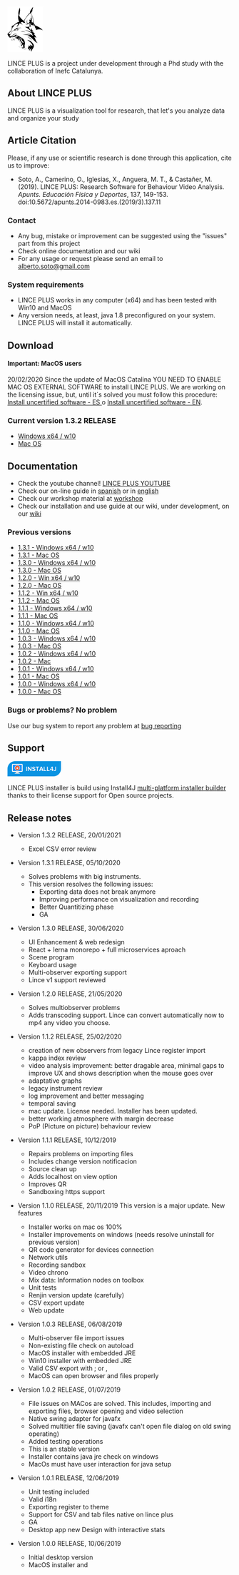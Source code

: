 ![Lince plus icon](./lince-icon.png)

LINCE PLUS is a project under development through a Phd study with the collaboration of Inefc Catalunya.

## About LINCE PLUS

LINCE PLUS is a visualization tool for research, that let's you analyze data and organize your study

## Article Citation

Please, if any use or scientific research is done through this application, cite us to improve:

- Soto, A., Camerino, O., Iglesias, X., Anguera, M. T., & Castañer, M. (2019). LINCE PLUS: Research Software for Behaviour Video Analysis. _Apunts. Educación Física y Deportes_, 137, 149-153. doi:10.5672/apunts.2014-0983.es.(2019/3).137.11


### Contact 

- Any bug, mistake or improvement can be suggested using the "issues" part from this project
- Check online documentation and our wiki 
- For any usage or request please send an email to alberto.soto@gmail.com


### System requirements

- LINCE PLUS works in any computer (x64) and has been tested with Win10 and MacOS
- Any version needs, at least, java 1.8 preconfigured on your system. LINCE PLUS will install it automatically.

## Download 

#### Important: MacOS users

20/02/2020 Since the update of MacOS Catalina YOU NEED TO ENABLE MAC OS EXTERNAL SOFTWARE to install LINCE PLUS.
We are working on the licensing issue, but, until it´s solved you must follow this procedure: [Install uncertified software - ES ](https://support.apple.com/es-es/guide/mac-help/mh40616/mac) o [Install uncertified software - EN](https://support.apple.com/en-us/HT202491).

### Current version 1.3.2 RELEASE

- [Windows x64 / w10](https://github.com/observesport/lince-plus/releases/tag/v1.3.2)					  
- [Mac OS](https://github.com/observesport/lince-plus/releases/tag/v1.3.2)


## Documentation

- Check the youtube channel! [LINCE PLUS YOUTUBE](https://www.youtube.com/channel/UCyLQlDtUYWz6dZJ4B2HV-2g)
- Check our on-line guide in [spanish](http://learning.albertosoto.es/lince-plus-guide.html) or in [english](http://learning.albertosoto.es/lince-plus-guide_en.html)
- Check our workshop material at [workshop](http://learning.albertosoto.es/Lince-plus-workshop1.html)
- Check our installation and use guide at our wiki, under development, on our [wiki](https://github.com/observesport/lince-plus/wiki)

### Previous versions

- [1.3.1 - Windows x64 / w10](https://github.com/observesport/lince-plus/releases/tag/v1.3.1)
- [1.3.1 - Mac OS](https://github.com/observesport/lince-plus/releases/tag/v1.3.1)
- [1.3.0 - Windows x64 / w10](https://github.com/observesport/lince-plus/releases/tag/v1.3.0)					  
- [1.3.0 - Mac OS](https://github.com/observesport/lince-plus/releases/tag/v1.3.0)
- [1.2.0 - Win x64 / w10](https://github.com/observesport/lince-plus/releases/tag/v1.2.0)
- [1.2.0 - Mac OS](https://github.com/observesport/lince-plus/releases/tag/v1.2.0)
- [1.1.2 - Win x64 / w10](https://github.com/observesport/lince-plus/releases/tag/v1.1.2)
- [1.1.2 - Mac OS](https://github.com/observesport/lince-plus/releases/tag/v1.1.2)
- [1.1.1 - Windows x64 / w10](https://github.com/observesport/lince-plus/releases/tag/v1.1.1)
- [1.1.1 - Mac OS](https://github.com/observesport/lince-plus/releases/tag/v1.1.1)
- [1.1.0 - Windows x64 / w10](https://github.com/observesport/lince-plus/releases/tag/v1.1.0)
- [1.1.0 - Mac OS](https://github.com/observesport/lince-plus/releases/tag/v1.1.0)
- [1.0.3 - Windows x64 / w10](https://github.com/observesport/lince-plus/releases/tag/v1.0.3)
- [1.0.3 - Mac OS](https://github.com/observesport/lince-plus/releases/tag/v1.0.3)
- [1.0.2 - Windows x64 / w10](https://github.com/observesport/lince-plus/raw/master/lince-PLUS-1.0.2-RELEASE.msi)	
- [1.0.2 - Mac](https://github.com/observesport/lince-plus/raw/master/lince-PLUS-1.0.2-RELEASE.zip)
- [1.0.1 - Windows x64 / w10](https://github.com/observesport/lince-plus/raw/master/lince-PLUS-1.0.1ga-RELEASE.msi)
- [1.0.1 - Mac OS](https://github.com/observesport/lince-plus/raw/master/lince-PLUS-1.0.1ga-RELEASE.zip)
- [1.0.0 - Windows x64 / w10](https://github.com/observesport/lince-plus/raw/master/lince-PLUS-1.0.0-RELEASE-win.msi)
- [1.0.0 - Mac OS](https://github.com/observesport/lince-plus/raw/master/lince-PLUS-1.0.0-RELEASE-mac.zip)

### Bugs or problems? No problem

Use our bug system to report any problem at [bug reporting](https://github.com/observesport/lince-plus/issues)

## Support

![Install4J](install4j_medium.png)


LINCE PLUS installer is build using Install4J [multi-platform installer builder](https://www.ej-technologies.com/products/install4j/overview.html) thanks to their license support for Open source projects. 

## Release notes

- Version 1.3.2 RELEASE, 20/01/2021
	- Excel CSV error review 
  
- Version 1.3.1 RELEASE, 05/10/2020
	- Solves problems with big instruments.
	- This version resolves the following issues:
		- Exporting data does not break anymore
		- Improving performance on visualization and recording
		- Better Quantitizing phase
		- GA

- Version 1.3.0 RELEASE, 30/06/2020
	- UI Enhancement & web redesign
	- React + lerna monorepo + full microservices aproach
	- Scene program
	- Keyboard usage
	- Multi-observer exporting support
	- Lince v1 support reviewed
	
- Version 1.2.0 RELEASE, 21/05/2020
	- Solves multiobserver problems
	- Adds transcoding support. Lince can convert automatically now to mp4 any video you choose.
	
- Version 1.1.2 RELEASE, 25/02/2020
	- creation of new observers from legacy Lince register import  
	- kappa index review  
	- video analysis improvement: better dragable area, minimal gaps to improve UX and shows description when the mouse goes over
	- adaptative graphs
	- legacy instrument review
	- log improvement and better messaging
	- temporal saving 
	- mac update. License needed. Installer has been updated.
	- better working atmosphere with margin decrease 
	- PoP (Picture on picture) behaviour review

- Version 1.1.1 RELEASE, 10/12/2019
    - Repairs problems on importing files
    - Includes change version notificacion
    - Source clean up
    - Adds localhost on view option
    - Improves QR
    - Sandboxing https support

- Version 1.1.0 RELEASE, 20/11/2019
This version is a major update. New features
	- Installer works on mac os 100%
	- Installer improvements on windows (needs resolve uninstall for previous version)
	- QR code generator for devices connection
	- Network utils
	- Recording sandbox
	- Video chrono
	- Mix data: Information nodes on toolbox
	- Unit tests
	- Renjin version update (carefully)
	- CSV export update
	- Web update

- Version 1.0.3 RELEASE, 06/08/2019
    - Multi-observer file import issues
    - Non-existing file check on autoload
    - MacOS installer with embedded JRE
    - Win10 installer with embedded JRE
    - Valid CSV export with ; or ,
    - MacOS can open browser and files properly

- Version 1.0.2 RELEASE, 01/07/2019
	- File issues on MACos are solved. This includes, importing and exporting files, browser opening and video selection
	- Native swing adapter for javafx
	- Solved multitier file saving (javafx can't open file dialog on old swing operating)
	- Added testing operations
	- This is an stable version
	- Installer contains java jre check on windows
	- MacOs must have user interaction for java setup

- Version 1.0.1 RELEASE, 12/06/2019
    - Unit testing included
    - Valid i18n
    - Exporting register to theme
    - Support for CSV and tab files native on lince plus
    - GA
    - Desktop app new Design with interactive stats 

- Version 1.0.0 RELEASE, 10/06/2019
    - Initial desktop version
    - MacOS installer and 

